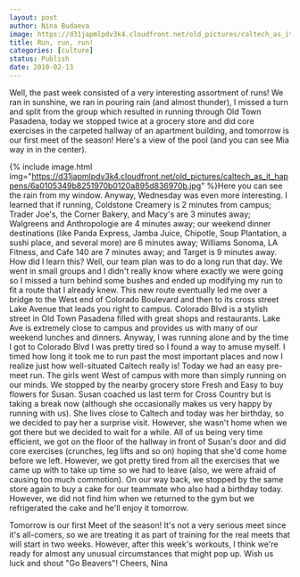 ```yaml
---
layout: post
author: Nina Budaeva
image: https://d31japmlpdv3k4.cloudfront.net/old_pictures/caltech_as_it_happens/6a0105349b8251970b0128779858bb970c.jpg
title: Run, run, run!
categories: [culture]
status: Publish
date: 2010-02-13
---
```


Well, the past week consisted of a very interesting assortment of runs! We ran in sunshine, we ran in pouring rain (and almost thunder), I missed a turn and split from the group which resulted in running through Old Town Pasadena, today we stopped twice at a grocery store and did core exercises in the carpeted hallway of an apartment building, and tomorrow is our first meet of the season!
Here's a view of the pool (and you can see Mia way in in the center).


{% include image.html img="https://d31japmlpdv3k4.cloudfront.net/old_pictures/caltech_as_it_happens/6a0105349b8251970b0120a895d836970b.jpg" %}Here you can see the rain from my window. 
 Anyway, Wednesday was even more interesting. I learned that if running, Coldstone Creamery is 2 minutes from campus; Trader Joe's, the Corner Bakery, and Macy's are 3 minutes away; Walgreens and Anthropologie are 4 minutes away; our weekend dinner destinations (like Panda Express, Jamba Juice, Chipotle, Soup Plantation, a sushi place, and several more) are 6 minutes away; Williams Sonoma, LA Fitness, and Cafe 140 are 7 minutes away; and Target is 9 minutes away. How did I learn this? Well, our team plan was to do a long run that day. We went in small groups and I didn't really know where exactly we were going so I missed a turn behind some bushes and ended up modifying my run to fit a route that I already knew. This new route eventually led me over a bridge to the West end of Colorado Boulevard and then to its cross street Lake Avenue that leads you right to campus. Colorado Blvd is a stylish street in Old Town Pasadena filled with great shops and restaurants. Lake Ave is extremely close to campus and provides us with many of our weekend lunches and dinners. Anyway, I was running alone and by the time I got to Colorado Blvd I was pretty tired so I found a way to amuse myself. I timed how long it took me to run past the most important places and now I realize just how well-situated Caltech really is!
Today we had an easy pre-meet run. The girls went West of campus with more than simply running on our minds. We stopped by the nearby grocery store Fresh and Easy to buy flowers for Susan. Susan coached us last term for Cross Country but is taking a break now (although she occasionally makes us very happy by running with us). She lives close to Caltech and today was her birthday, so we decided to pay her a surprise visit. However, she wasn't home when we got there but we decided to wait for a while. All of us being very time efficient, we got on the floor of the hallway in front of Susan's door and did core exercises (crunches, leg lifts and so on) hoping that she'd come home before we left. However, we got pretty tired from all the exercises that we came up with to take up time so we had to leave (also, we were afraid of causing too much commotion). On our way back, we stopped by the same store again to buy a cake for our teammate who also had a birthday today. However, we did not find him when we returned to the gym but we refrigerated the cake and he'll enjoy it tomorrow.

Tomorrow is our first Meet of the season! It's not a very serious meet since it's all-comers, so we are treating it as part of training for the real meets that will start in two weeks. However, after this week's workouts, I think we're ready for almost any unusual circumstances that might pop up. Wish us luck and shout "Go Beavers"!
Cheers,
Nina
 
